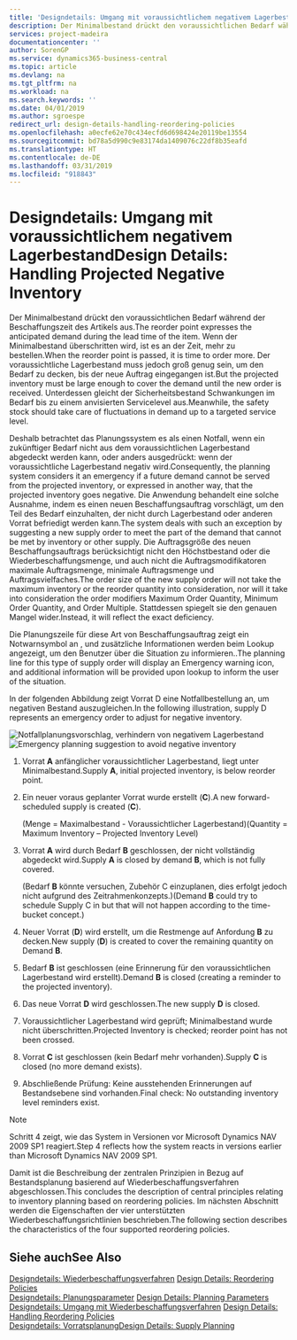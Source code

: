 ```yaml
---
title: 'Designdetails: Umgang mit voraussichtlichem negativem Lagerbestand | Microsoft Docs'
description: Der Minimalbestand drückt den voraussichtlichen Bedarf während der Beschaffungszeit des Artikels aus. Wenn der Minimalbestand überschritten wird, ist es an der Zeit, mehr zu bestellen. Der voraussichtliche Lagerbestand muss jedoch groß genug sein, um den Bedarf zu decken, bis der neue Auftrag eingegangen ist. Unterdessen gleicht der Sicherheitsbestand Schwankungen im Bedarf bis zu einem anvisierten Servicelevel aus.
services: project-madeira
documentationcenter: ''
author: SorenGP
ms.service: dynamics365-business-central
ms.topic: article
ms.devlang: na
ms.tgt_pltfrm: na
ms.workload: na
ms.search.keywords: ''
ms.date: 04/01/2019
ms.author: sgroespe
redirect_url: design-details-handling-reordering-policies
ms.openlocfilehash: a0ecfe62e70c434ecfd6d698424e20119be13554
ms.sourcegitcommit: bd78a5d990c9e83174da1409076c22df8b35eafd
ms.translationtype: HT
ms.contentlocale: de-DE
ms.lasthandoff: 03/31/2019
ms.locfileid: "918843"
---
```

# <a name="design-details-handling-projected-negative-inventory"></a><span data-ttu-id="d64e8-106">Designdetails: Umgang mit voraussichtlichem negativem Lagerbestand</span><span class="sxs-lookup"><span data-stu-id="d64e8-106">Design Details: Handling Projected Negative Inventory</span></span>
<span data-ttu-id="d64e8-107">Der Minimalbestand drückt den voraussichtlichen Bedarf während der Beschaffungszeit des Artikels aus.</span><span class="sxs-lookup"><span data-stu-id="d64e8-107">The reorder point expresses the anticipated demand during the lead time of the item.</span></span> <span data-ttu-id="d64e8-108">Wenn der Minimalbestand überschritten wird, ist es an der Zeit, mehr zu bestellen.</span><span class="sxs-lookup"><span data-stu-id="d64e8-108">When the reorder point is passed, it is time to order more.</span></span> <span data-ttu-id="d64e8-109">Der voraussichtliche Lagerbestand muss jedoch groß genug sein, um den Bedarf zu decken, bis der neue Auftrag eingegangen ist.</span><span class="sxs-lookup"><span data-stu-id="d64e8-109">But the projected inventory must be large enough to cover the demand until the new order is received.</span></span> <span data-ttu-id="d64e8-110">Unterdessen gleicht der Sicherheitsbestand Schwankungen im Bedarf bis zu einem anvisierten Servicelevel aus.</span><span class="sxs-lookup"><span data-stu-id="d64e8-110">Meanwhile, the safety stock should take care of fluctuations in demand up to a targeted service level.</span></span>  

 <span data-ttu-id="d64e8-111">Deshalb betrachtet das Planungssystem es als einen Notfall, wenn ein zukünftiger Bedarf nicht aus dem voraussichtlichen Lagerbestand abgedeckt werden kann, oder anders ausgedrückt: wenn der voraussichtliche Lagerbestand negativ wird.</span><span class="sxs-lookup"><span data-stu-id="d64e8-111">Consequently, the planning system considers it an emergency if a future demand cannot be served from the projected inventory, or expressed in another way, that the projected inventory goes negative.</span></span> <span data-ttu-id="d64e8-112">Die Anwendung behandelt eine solche Ausnahme, indem es einen neuen Beschaffungsauftrag vorschlägt, um den Teil des Bedarf einzuhalten, der nicht durch Lagerbestand oder anderen Vorrat befriedigt werden kann.</span><span class="sxs-lookup"><span data-stu-id="d64e8-112">The system deals with such an exception by suggesting a new supply order to meet the part of the demand that cannot be met by inventory or other supply.</span></span> <span data-ttu-id="d64e8-113">Die Auftragsgröße des neuen Beschaffungsauftrags berücksichtigt nicht den Höchstbestand oder die Wiederbeschaffungsmenge, und auch nicht die Auftragsmodifikatoren maximale Auftragsmenge, minimale Auftragsmenge und Auftragsvielfaches.</span><span class="sxs-lookup"><span data-stu-id="d64e8-113">The order size of the new supply order will not take the maximum inventory or the reorder quantity into consideration, nor will it take into consideration the order modifiers Maximum Order Quantity, Minimum Order Quantity, and Order Multiple.</span></span> <span data-ttu-id="d64e8-114">Stattdessen spiegelt sie den genauen Mangel wider.</span><span class="sxs-lookup"><span data-stu-id="d64e8-114">Instead, it will reflect the exact deficiency.</span></span>  

 <span data-ttu-id="d64e8-115">Die Planungszeile für diese Art von Beschaffungsauftrag zeigt ein Notwarnsymbol an , und zusätzliche Informationen werden beim Lookup angezeigt, um den Benutzer über die Situation zu informieren..</span><span class="sxs-lookup"><span data-stu-id="d64e8-115">The planning line for this type of supply order will display an Emergency warning icon, and additional information will be provided upon lookup to inform the user of the situation.</span></span>  

 <span data-ttu-id="d64e8-116">In der folgenden Abbildung zeigt Vorrat D eine Notfallbestellung an, um negativen Bestand auszugleichen.</span><span class="sxs-lookup"><span data-stu-id="d64e8-116">In the following illustration, supply D represents an emergency order to adjust for negative inventory.</span></span>  

 <span data-ttu-id="d64e8-117">![Notfallplanungsvorschlag, verhindern von negativem Lagerbestand](media/nav_app_supply_planning_2_negative_inventory.png "Notfallplanungsvorschlag, verhindern von negativem Lagerbestand")</span><span class="sxs-lookup"><span data-stu-id="d64e8-117">![Emergency planning suggestion to avoid negative inventory](media/nav_app_supply_planning_2_negative_inventory.png "Emergency planning suggestion to avoid negative inventory")</span></span>  

1.  <span data-ttu-id="d64e8-118">Vorrat **A** anfänglicher voraussichtlicher Lagerbestand, liegt unter Minimalbestand.</span><span class="sxs-lookup"><span data-stu-id="d64e8-118">Supply **A**, initial projected inventory, is below reorder point.</span></span>  
2.  <span data-ttu-id="d64e8-119">Ein neuer voraus geplanter Vorrat wurde erstellt (**C**).</span><span class="sxs-lookup"><span data-stu-id="d64e8-119">A new forward-scheduled supply is created (**C**).</span></span>  

     <span data-ttu-id="d64e8-120">(Menge = Maximalbestand - Voraussichtlicher Lagerbestand)</span><span class="sxs-lookup"><span data-stu-id="d64e8-120">(Quantity = Maximum Inventory – Projected Inventory Level)</span></span>  
3.  <span data-ttu-id="d64e8-121">Vorrat **A** wird durch Bedarf **B** geschlossen, der nicht vollständig abgedeckt wird.</span><span class="sxs-lookup"><span data-stu-id="d64e8-121">Supply **A** is closed by demand **B**, which is not fully covered.</span></span>  

     <span data-ttu-id="d64e8-122">(Bedarf **B** könnte versuchen, Zubehör C einzuplanen, dies erfolgt jedoch nicht aufgrund des Zeitrahmenkonzepts.)</span><span class="sxs-lookup"><span data-stu-id="d64e8-122">(Demand **B** could try to schedule Supply C in but that will not happen according to the time-bucket concept.)</span></span>  
4.  <span data-ttu-id="d64e8-123">Neuer Vorrat (**D**) wird erstellt, um die Restmenge auf Anfordung **B** zu decken.</span><span class="sxs-lookup"><span data-stu-id="d64e8-123">New supply (**D**) is created to cover the remaining quantity on Demand **B**.</span></span>  
5.  <span data-ttu-id="d64e8-124">Bedarf **B** ist geschlossen (eine Erinnerung für den voraussichtlichen Lagerbestand wird erstellt).</span><span class="sxs-lookup"><span data-stu-id="d64e8-124">Demand **B** is closed (creating a reminder to the projected inventory).</span></span>  
6.  <span data-ttu-id="d64e8-125">Das neue Vorrat **D** wird geschlossen.</span><span class="sxs-lookup"><span data-stu-id="d64e8-125">The new supply **D** is closed.</span></span>  
7.  <span data-ttu-id="d64e8-126">Voraussichtlicher Lagerbestand wird geprüft; Minimalbestand wurde nicht überschritten.</span><span class="sxs-lookup"><span data-stu-id="d64e8-126">Projected Inventory is checked; reorder point has not been crossed.</span></span>  
8.  <span data-ttu-id="d64e8-127">Vorrat **C** ist geschlossen (kein Bedarf mehr vorhanden).</span><span class="sxs-lookup"><span data-stu-id="d64e8-127">Supply **C** is closed (no more demand exists).</span></span>  
9. <span data-ttu-id="d64e8-128">Abschließende Prüfung: Keine ausstehenden Erinnerungen auf Bestandsebene sind vorhanden.</span><span class="sxs-lookup"><span data-stu-id="d64e8-128">Final check: No outstanding inventory level reminders exist.</span></span>  

> [!NOTE]  
>  <span data-ttu-id="d64e8-129">Schritt 4 zeigt, wie das System in Versionen vor Microsoft Dynamics NAV 2009 SP1 reagiert.</span><span class="sxs-lookup"><span data-stu-id="d64e8-129">Step 4 reflects how the system reacts in versions earlier than Microsoft Dynamics NAV 2009 SP1.</span></span>  

 <span data-ttu-id="d64e8-130">Damit ist die Beschreibung der zentralen Prinzipien in Bezug auf Bestandsplanung basierend auf Wiederbeschaffungsverfahren abgeschlossen.</span><span class="sxs-lookup"><span data-stu-id="d64e8-130">This concludes the description of central principles relating to inventory planning based on reordering policies.</span></span> <span data-ttu-id="d64e8-131">Im nächsten Abschnitt werden die Eigenschaften der vier unterstützten Wiederbeschaffungsrichtlinien beschrieben.</span><span class="sxs-lookup"><span data-stu-id="d64e8-131">The following section describes the characteristics of the four supported reordering policies.</span></span>  

## <a name="see-also"></a><span data-ttu-id="d64e8-132">Siehe auch</span><span class="sxs-lookup"><span data-stu-id="d64e8-132">See Also</span></span>  
 <span data-ttu-id="d64e8-133">[Designdetails: Wiederbeschaffungsverfahren](design-details-reordering-policies.md) </span><span class="sxs-lookup"><span data-stu-id="d64e8-133">[Design Details: Reordering Policies](design-details-reordering-policies.md) </span></span>  
 <span data-ttu-id="d64e8-134">[Designdetails: Planungsparameter](design-details-planning-parameters.md) </span><span class="sxs-lookup"><span data-stu-id="d64e8-134">[Design Details: Planning Parameters](design-details-planning-parameters.md) </span></span>  
 <span data-ttu-id="d64e8-135">[Designdetails: Umgang mit Wiederbeschaffungsverfahren](design-details-handling-reordering-policies.md) </span><span class="sxs-lookup"><span data-stu-id="d64e8-135">[Design Details: Handling Reordering Policies](design-details-handling-reordering-policies.md) </span></span>  
 [<span data-ttu-id="d64e8-136">Designdetails: Vorratsplanung</span><span class="sxs-lookup"><span data-stu-id="d64e8-136">Design Details: Supply Planning</span></span>](design-details-supply-planning.md)
